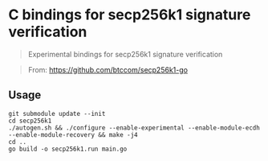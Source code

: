 # C bindings for secp256k1 signature verification
> Experimental bindings for secp256k1 signature verification

> From: https://github.com/btccom/secp256k1-go

## Usage

```shell
git submodule update --init
cd secp256k1
./autogen.sh && ./configure --enable-experimental --enable-module-ecdh --enable-module-recovery && make -j4
cd ..
go build -o secp256k1.run main.go
```
